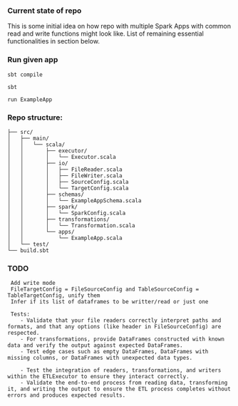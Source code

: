 ### Current state of repo 
This is some initial idea on how repo with multiple Spark Apps with common read and write functions might look like. List of remaining essential functionalities in  section below.

### Run given app
```
sbt compile

sbt

run ExampleApp
```

### Repo structure:
```
├── src/
│   ├── main/
│   │   └── scala/
│   │       ├── executor/
│   │       │   └── Executor.scala
│   │       ├── io/
│   │       │   ├── FileReader.scala
│   │       │   ├── FileWriter.scala
│   │       │   ├── SourceConfig.scala
│   │       │   └── TargetConfig.scala
│   │       ├── schemas/
│   │       │   └── ExampleAppSchema.scala
│   │       ├── spark/
│   │       │   └── SparkConfig.scala
│   │       ├── transformations/
│   │       │   └── Transformation.scala
│   │       └── apps/
│   │           └── ExampleApp.scala
│   └── test/
└── build.sbt
```

### TODO
```
 Add write mode
 FileTargetConfig = FileSourceConfig and TableSourceConfig = TableTargetConfig, unify them
 Infer if its list of dataframes to be writter/read or just one

 Tests:
    - Validate that your file readers correctly interpret paths and formats, and that any options (like header in FileSourceConfig) are respected.
    - For transformations, provide DataFrames constructed with known data and verify the output against expected DataFrames.
    - Test edge cases such as empty DataFrames, DataFrames with missing columns, or DataFrames with unexpected data types.

    - Test the integration of readers, transformations, and writers within the ETLExecutor to ensure they interact correctly.
    - Validate the end-to-end process from reading data, transforming it, and writing the output to ensure the ETL process completes without errors and produces expected results.
```